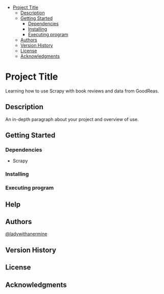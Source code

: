 - [Project Title](#project-title)
  - [Description](#description)
  - [Getting Started](#getting-started)
    - [Dependencies](#dependencies)
    - [Installing](#installing)
    - [Executing program](#executing-program)
  - [Authors](#authors)
  - [Version History](#version-history)
  - [License](#license)
  - [Acknowledgments](#acknowledgments)
# Project Title

Learning how to use Scrapy with book reviews and data from GoodReas.

## Description

An in-depth paragraph about your project and overview of use.

## Getting Started

### Dependencies

* Scrapy

### Installing

<!--* How/where to download your program
* Any modifications needed to be made to files/folders-->

### Executing program

<!--* How to run the program
* Step-by-step bullets
```
code blocks for commands
```-->

## Help

<!--Any advise for common problems or issues.
```
command to run if program contains helper info
```-->

## Authors

[@ladywithanermine](https://github.com/ladywithanermine)

## Version History

<!--* 0.2
    * Various bug fixes and optimizations
    * See [commit change]() or See [release history]()
* 0.1
    * Initial Release-->

## License

<!--This project is licensed under the [NAME HERE] License - see the LICENSE.md file for details-->

## Acknowledgments

<!--Inspiration, code snippets, etc.
* [awesome-readme](https://github.com/matiassingers/awesome-readme)
* [PurpleBooth](https://gist.github.com/PurpleBooth/109311bb0361f32d87a2)
* [dbader](https://github.com/dbader/readme-template)
* [zenorocha](https://gist.github.com/zenorocha/4526327)
* [fvcproductions](https://gist.github.com/fvcproductions/1bfc2d4aecb01a834b46)
-->